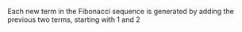 Each new term in the Fibonacci sequence is generated by adding the previous two terms, starting with 1 and 2
